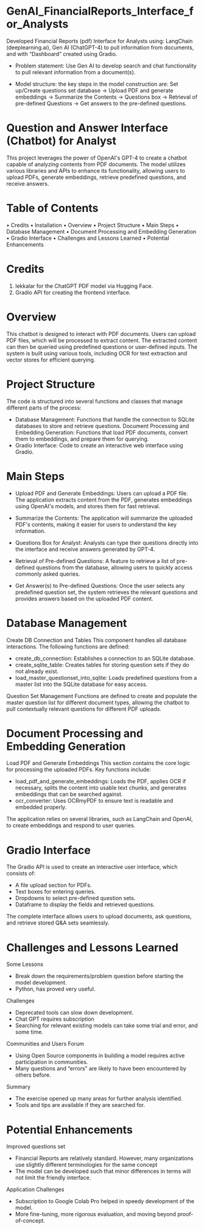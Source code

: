 # GenAI_FinancialReports_Interface_for_Analysts
Developed Financial Reports (pdf) Interface for Analysts using: LangChain (deeplearning.ai), Gen AI (ChatGPT-4) to pull information from documents, and with “Dashboard” created using Gradio.

- Problem statement: Use Gen AI to develop search and chat functionality to pull relevant information from a document(s).

- Model structure: the key steps in the model construction are: Set up/Create questions set database → Upload PDF and generate embeddings → Summarize the Contents → Questions box → Retrieval of pre-defined Questions → Get answers to the pre-defined questions.


# Question and Answer Interface (Chatbot) for Analyst

This project leverages the power of OpenAI's GPT-4 to create a chatbot capable of analyzing contents from PDF documents. The model utilizes various libraries and APIs to enhance its functionality, allowing users to upload PDFs, generate embeddings, retrieve predefined questions, and receive answers.

# Table of Contents
•	Credits
•	Installation
•	Overview
•	Project Structure
•	Main Steps
•	Database Management
•	Document Processing and Embedding Generation
•	Gradio Interface
•	Challenges and Lessons Learned
•	Potential Enhancements

# Credits
1.	lekkalar for the ChatGPT PDF model via Hugging Face.
2.	Gradio API for creating the frontend interface.

# Overview
This chatbot is designed to interact with PDF documents. Users can upload PDF files, which will be processed to extract content. The extracted content can then be queried using predefined questions or user-defined inputs. The system is built using various tools, including OCR for text extraction and vector stores for efficient querying.

# Project Structure
The code is structured into several functions and classes that manage different parts of the process:

- Database Management: Functions that handle the connection to SQLite databases to store and retrieve questions.
Document Processing and Embedding Generation: Functions that load PDF documents, convert them to embeddings, and prepare them for querying.
- Gradio Interface: Code to create an interactive web interface using Gradio.

# Main Steps
- Upload PDF and Generate Embeddings: Users can upload a PDF file. The application extracts content from the PDF, generates embeddings using OpenAI's models, and stores them for fast retrieval.

- Summarize the Contents: The application will summarize the uploaded PDF's contents, making it easier for users to understand the key information.

- Questions Box for Analyst: Analysts can type their questions directly into the interface and receive answers generated by GPT-4.

- Retrieval of Pre-defined Questions: A feature to retrieve a list of pre-defined questions from the database, allowing users to quickly access commonly asked queries.

- Get Answer(s) to Pre-defined Questions: Once the user selects any predefined question set, the system retrieves the relevant questions and provides answers based on the uploaded PDF content.

# Database Management

Create DB Connection and Tables
This component handles all database interactions. The following functions are defined:

- create_db_connection: Establishes a connection to an SQLite database.
- create_sqlite_table: Creates tables for storing question sets if they do not already exist.
- load_master_questionset_into_sqlite: Loads predefined questions from a master list into the SQLite database for easy access.

Question Set Management
Functions are defined to create and populate the master question list for different document types, allowing the chatbot to pull contextually relevant questions for different PDF uploads.

# Document Processing and Embedding Generation
Load PDF and Generate Embeddings
This section contains the core logic for processing the uploaded PDFs. Key functions include:

- load_pdf_and_generate_embeddings: Loads the PDF, applies OCR if necessary, splits the content into usable text chunks, and generates embeddings that can be searched against.
- ocr_converter: Uses OCRmyPDF to ensure text is readable and embedded properly.

The application relies on several libraries, such as LangChain and OpenAI, to create embeddings and respond to user queries.

# Gradio Interface
The Gradio API is used to create an interactive user interface, which consists of:

- A file upload section for PDFs.
- Text boxes for entering queries.
- Dropdowns to select pre-defined question sets.
- Dataframe to display the fields and retrieved questions.
  
The complete interface allows users to upload documents, ask questions, and retrieve stored Q&A sets seamlessly.

# Challenges and Lessons Learned

Some Lessons
- Break down the requirements/problem question before starting the model development.
- Python, has proved very useful. 

Challenges
- Deprecated tools can slow down development.
- Chat GPT requires subscription
- Searching for relevant existing models can take some trial and error, and some time.

Communities and Users Forum
- Using Open Source components in building a model requires active participation in communities.
- Many questions and “errors” are likely to have been encountered by others before.

Summary
- The exercise opened up many areas for further analysis identified.
- Tools and tips are available if they are searched for.

# Potential Enhancements

Improved questions set
- Financial Reports are relatively standard. However, many organizations use slightly different terminologies for the same concept 
- The model can be developed such that minor differences in terms will not limit the friendly interface. 

Application Challenges
- Subscription to Google Colab Pro helped in speedy development of the model. 
- More fine-tuning, more rigorous evaluation, and moving beyond proof-of-concept.


